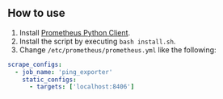 ## How to use
1. Install [Prometheus Python Client](https://github.com/prometheus/client_python).
2. Install the script by executing `bash install.sh`.
3. Change `/etc/prometheus/prometheus.yml` like the following:

```yaml
scrape_configs:
  - job_name: 'ping_exporter'
    static_configs:
      - targets: ['localhost:8406']
```
